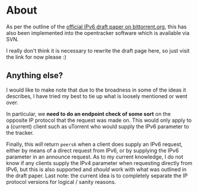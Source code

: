 # About #

As per the outline of the [official IPv6 draft paper on bittorrent.org](http://www.bittorrent.org/beps/bep_0007.html), this has also been implemented into the opentracker software which is available via SVN.

I really don't think it is necessary to rewrite the draft page here, so just visit the link for now please :)

## Anything else? ##

I would like to make note that due to the broadness in some of the ideas it describes, I have tried my best to tie up what is loosely mentioned or went over.

In particular, we **need to do an endpoint check of some sort** on the opposite IP protocol that the request was made on. This would only apply to a (current) client such as uTorrent who would supply the IPv6 parameter to the tracker.

Finally, this _will_ return `peers6` when a client does supply an IPv6 request, either by means of a direct request from IPv6, or by supplying the IPv6 parameter in an announce request. As to my current knowledge, I do not know if any clients supply the IPv4 parameter when requesting directly from IPv6, but this is also supported and _should_ work with what was outlined in the draft paper. Last note: the current idea is to completely separate the IP protocol versions for logical / sanity reasons.